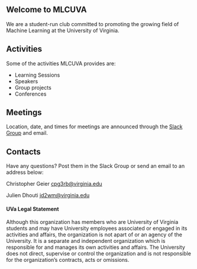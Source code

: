 ## Welcome to MLCUVA

We are a student-run club committed to promoting the growing field of Machine Learning at the University of Virginia.

## Activities

Some of the activities MLCUVA provides are:

- Learning Sessions
- Speakers
- Group projects
- Conferences

## Meetings

Location, date, and times for meetings are announced through the [Slack Group](mlcuva.slack.com) and email.

## Contacts

Have any questions? Post them in the Slack Group or send an email to an address below:

Christopher Geier [cpg3rb@virginia.edu](mailto:cpg3rb@virginia.edu)

Julien Dhouti [jd2wm@virginia.edu](mailto:jd2wm@virginia.edu)



#### UVa Legal Statement

Although this organization has members who are University of Virginia students and may have University employees associated or engaged in its activities and affairs, the organization is not apart of or an agency of the University. It is a separate and independent organization which is responsible for and manages its own activities and affairs. The University does not direct, supervise or control the organization and is not responsible for the organization’s contracts, acts or omissions.



